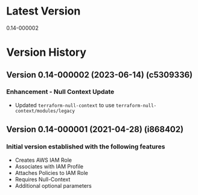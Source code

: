 # Latest Version
0.14-000002

# Version History
## Version 0.14-000002 (2023-06-14) (c5309336)
### Enhancement - Null Context Update
* Updated `terraform-null-context` to use `terraform-null-context/modules/legacy`

## Version 0.14-000001 (2021-04-28) (i868402)
### Initial version established with the following features
* Creates AWS IAM Role
* Associates with IAM Profile
* Attaches Policies to IAM Role
* Requires Null-Context
* Additional optional parameters
